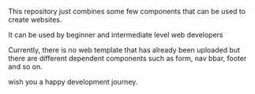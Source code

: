 This repository just combines some few components that can be used to create websites.

It can be used by beginner and intermediate level web developers 

Currently, there is no web template that has already been uploaded but there are different dependent components such as form, nav bbar, footer and so on.

wish you a happy development journey.
